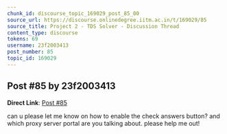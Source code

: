 ```yaml
---
chunk_id: discourse_topic_169029_post_85_00
source_url: https://discourse.onlinedegree.iitm.ac.in/t/169029/85
source_title: Project 2 - TDS Solver - Discussion Thread
content_type: discourse
tokens: 69
username: 23f2003413
post_number: 85
topic_id: 169029
---
```


## Post #85 by 23f2003413

**Direct Link**: [Post #85](https://discourse.onlinedegree.iitm.ac.in/t/169029/85)

can u please let me know on how to enable the check answers button? and which proxy server portal are you talking about. please help me out!

